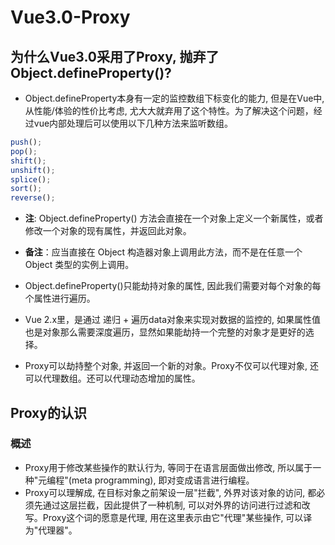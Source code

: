 # Vue3.0-Proxy

## 为什么Vue3.0采用了Proxy, 抛弃了Object.defineProperty()?

- Object.defineProperty本身有一定的监控数组下标变化的能力, 但是在Vue中, 从性能/体验的性价比考虑, 尤大大就弃用了这个特性。为了解决这个问题，经过vue内部处理后可以使用以下几种方法来监听数组。

``` javascript
push();
pop();
shift();
unshift();
splice();
sort();
reverse();
```

- **注**: Object.defineProperty() 方法会直接在一个对象上定义一个新属性，或者修改一个对象的现有属性，并返回此对象。
- **备注**：应当直接在 Object 构造器对象上调用此方法，而不是在任意一个 Object 类型的实例上调用。

- Object.defineProperty()只能劫持对象的属性, 因此我们需要对每个对象的每个属性进行遍历。
- Vue 2.x里，是通过 递归 + 遍历data对象来实现对数据的监控的, 如果属性值也是对象那么需要深度遍历，显然如果能劫持一个完整的对象才是更好的选择。
- Proxy可以劫持整个对象, 并返回一个新的对象。Proxy不仅可以代理对象, 还可以代理数组。还可以代理动态增加的属性。

## Proxy的认识
### 概述
- Proxy用于修改某些操作的默认行为, 等同于在语言层面做出修改, 所以属于一种"元编程"(meta programming), 即对变成语言进行编程。
- Proxy可以理解成, 在目标对象之前架设一层"拦截", 外界对该对象的访问, 都必须先通过这层拦截，因此提供了一种机制, 可以对外界的访问进行过滤和改写。Proxy这个词的愿意是代理, 用在这里表示由它"代理"某些操作, 可以译为"代理器"。

```

```